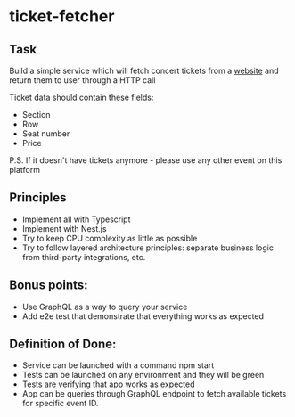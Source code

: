 # ticket-fetcher

## Task

Build a simple service which will fetch concert tickets from a [website](https://www.centertheatregroup.org/booking/syos?perf_no=21920&facility_no=10) and return them to user through a HTTP call 

Ticket data should contain these fields:
- Section
- Row
- Seat number
- Price

P.S. If it doesn't have tickets anymore - please use any other event on this platform

## Principles

- Implement all with Typescript
- Implement with Nest.js
- Try to keep CPU complexity as little as possible
- Try to follow layered architecture principles: separate business logic from third-party integrations, etc.

## Bonus points:

- Use GraphQL as a way to query your service
- Add e2e test that demonstrate that everything works as expected

## Definition of Done:

- Service can be launched with a command npm start
- Tests can be launched on any environment and they will be green
- Tests are verifying that app works as expected
- App can be queries through GraphQL endpoint to fetch available tickets for specific event ID.
